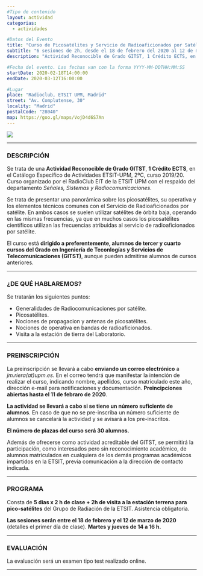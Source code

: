 ```yaml
---
#Tipo de contenido
layout: actividad
categorias:
  - actividades

#Datos del Evento
title: "Curso de Picosatélites y Servicio de Radioaficionados por Satélite"
subtitle: "6 sesiones de 2h, desde el 18 de febrero del 2020 al 12 de marzo de 2020 / ETSIT UPM, Madrid"
description: "Actividad Reconocible de Grado GITST, 1 Crédito ECTS, en el Catálogo Específico de Actividades ETSIT-UPM, 2ºC, curso 2019/20. Curso organizado por el RadioClub EIT de la ETSIT UPM con el respaldo del departamento Señales, Sistemas y Radiocomunicaciones."   #Descripción para el correo electrónico

#Fecha del evento. Las fechas van con la forma YYYY-MM-DDTHH:MM:SS
startDate: 2020-02-18T14:00:00
endDate: 2020-03-12T16:00:00

#Lugar
place: "Radioclub, ETSIT UPM, Madrid"
street: "Av. Complutense, 30"
locality: "Madrid"
postalCode: "28040"
map: https://goo.gl/maps/VojD4d6S7An
---
```


![](/activities/2020-02-18/cartel.jpeg)

---

### DESCRIPCIÓN

Se trata de una **Actividad Reconocible de Grado GITST**, **1 Crédito ECTS**, en el Catálogo Específico de Actividades ETSIT-UPM, 2ºC, curso 2019/20. Curso organizado por el RadioClub EIT de la ETSIT UPM con el respaldo del departamento *Señales, Sistemas y Radiocomunicaciones*.

Se trata de presentar una panorámica sobre los picosatélites, su operativa y los elementos técnicos comunes con el Servicio de Radioaficionados por satélite. En ambos casos se suelen utilizar satélites de órbita baja, operando en las mismas frecuencias, ya que en muchos casos los picosatélites científicos utilizan las frecuencias atribuidas al servicio de radioaficionados por satélite.

El curso está **dirigido a preferentemente, alumnos de tercer y cuarto cursos del Grado en Ingeniería de Teconlogías y Servicios de Telecomunicaciones (GITST)**, aunque pueden admitirse alumnos de cursos anteriores.

---

### ¿DE QUÉ HABLAREMOS?

Se tratarán los siguientes puntos:

* Generalidades de Radiocomunicaciones por satélite.
* Picosatélites.  
* Nociones de propagacion y antenas de picosatélites.  
* Nociones de operativa en bandas de radioaficionados.  
* Visita a la estación de tierra del Laboratorio.

---

### PREINSCRIPCIÓN

La preinscripción se llevará a cabo **enviando un correo electrónico** a *jm.riera(at)upm.es*. En el correo tendrá que manifestar la intención de realizar el curso, indicando  nombre, apellidos, curso matriculado este año, dirección e-mail para notificaciones y documentación. **Preincipciones abiertas hasta el 11 de febraro de 2020**.


**La actividad se llevará a cabo si se tiene un número suficiente de alumnos**. En caso de que no se pre-inscriba un número suficiente de alumnos se cancelará la actividad y se avisará a los pre-inscritos.

**El número de plazas del curso será 30 alumnos.**  

Además de ofrecerse como actividad acreditable del GITST, se permitirá la participación, como interesados pero sin reconocimiento académico, de alumnos matriculados en cualquiera de los demás programas académicos impartidos en la ETSIT, previa comunicación a la dirección de contacto indicada.

---

### PROGRAMA

Consta de **5 dias x 2 h de clase + 2h de visita a la estación terrena para pico-satélites** del Grupo de Radiación de la ETSIT. Asistencia obligatoria.

**Las sesiones serán entre el 18 de febrero y el 12 de marzo de 2020**  (detalles el primer día de clase). **Martes y jueves de 14 a 16 h.**

---

### EVALUACIÓN

La evaluación será un examen tipo test realizado online.

---
